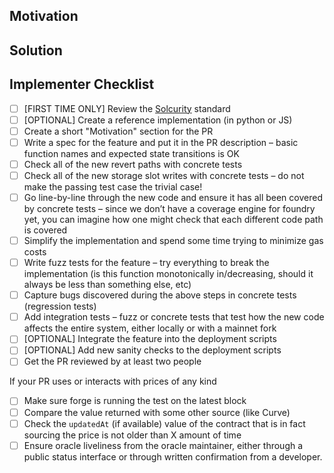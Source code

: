## Motivation

<!--
Explain the context and why you're making that change. What is the problem
you're trying to solve? In some cases there is not a problem and this can be
thought of as being the motivation for your change.
-->

## Solution

<!--
Summarize the solution and provide any necessary context needed to understand
the code change.
-->

## Implementer Checklist

<!--
Fill out the checklist below as applicable to your change. Bug fixes and new features must 
check off all of the required items.
-->


- [ ]  [FIRST TIME ONLY] Review the [Solcurity](https://github.com/Rari-Capital/solcurity) standard
- [ ]  [OPTIONAL] Create a reference implementation (in python or JS)
- [ ]  Create a short "Motivation" section for the PR
- [ ]  Write a spec for the feature and put it in the PR description – basic function names and expected state transitions is OK
- [ ]  Check all of the new revert paths with concrete tests
- [ ]  Check all of the new storage slot writes with concrete tests – do not make the passing test case the trivial case!
- [ ]  Go line-by-line through the new code and ensure it has all been covered by concrete tests – since we don’t have a coverage engine for foundry yet, you can imagine how one might check that each different code path is covered
- [ ]  Simplify the implementation and spend some time trying to minimize gas costs
- [ ]  Write fuzz tests for the feature – try everything to break the implementation (is this function monotonically in/decreasing, should it always be less than something else, etc)
- [ ]  Capture bugs discovered during the above steps in concrete tests (regression tests)
- [ ]  Add integration tests – fuzz or concrete tests that test how the new code affects the entire system, either locally or with a mainnet fork
- [ ]  [OPTIONAL] Integrate the feature into the deployment scripts
- [ ]  [OPTIONAL] Add new sanity checks to the deployment scripts
- [ ]  Get the PR reviewed by at least two people

If your PR uses or interacts with prices of any kind
- [ ] Make sure forge is running the test on the latest block
- [ ] Compare the value returned with some other source (like Curve)
- [ ] Check the `updatedAt` (if available) value of the contract that is in fact sourcing the price is not older than X amount of time
- [ ] Ensure oracle liveliness from the oracle maintainer, either through a public status interface or through written confirmation from a developer.